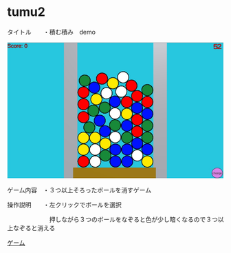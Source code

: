 # tumu2

タイトル　　・積む積み　demo

![スクリーンショット](https://github.com/exiaripea/tumu2/blob/master/gazou.jpg?raw=true "syamu_game")

ゲーム内容　・３つ以上そろったボールを消すゲーム

操作説明　　・左クリックでボールを選択

　　　　　　　押しながら３つのボールをなぞると色が少し暗くなるので３つ以上なぞると消える
       
      
      
[ゲーム](https://exiaripea.github.io/tumu2/)

